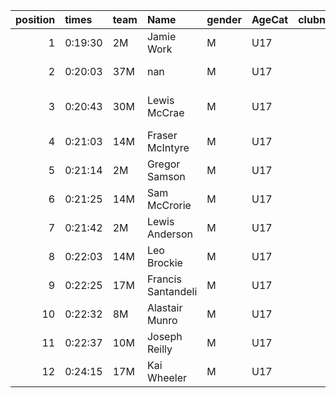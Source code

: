 |   position | times   | team   | Name               | gender   | AgeCat   |   clubnumber | Club name                  | Website                                |   finishPosition |
|-----------:|:--------|:-------|:-------------------|:---------|:---------|-------------:|:---------------------------|:---------------------------------------|-----------------:|
|          1 | 0:19:30 | 2M     | Jamie Work         | M        | U17      |            2 | Kilmarnock H&AC            | http://www.kilmarnockharriers.com/     |                1 |
|          2 | 0:20:03 | 37M    | nan                | M        | U17      |           37 | Law & District AAC         | http://www.lawaac.co.uk/               |                2 |
|          3 | 0:20:43 | 30M    | Lewis McCrae       | M        | U17      |           30 | Greenock Glenpark Harriers | https://greenockglenparkharriers.com/  |                3 |
|          4 | 0:21:03 | 14M    | Fraser McIntyre    | M        | U17      |           14 | Ayr Seaforth AC            | https://www.ayrseaforth.co.uk/         |                4 |
|          5 | 0:21:14 | 2M     | Gregor Samson      | M        | U17      |            2 | Kilmarnock H&AC            | http://www.kilmarnockharriers.com/     |                5 |
|          6 | 0:21:25 | 14M    | Sam McCrorie       | M        | U17      |           14 | Ayr Seaforth AC            | https://www.ayrseaforth.co.uk/         |                6 |
|          7 | 0:21:42 | 2M     | Lewis Anderson     | M        | U17      |            2 | Kilmarnock H&AC            | http://www.kilmarnockharriers.com/     |                7 |
|          8 | 0:22:03 | 14M    | Leo Brockie        | M        | U17      |           14 | Ayr Seaforth AC            | https://www.ayrseaforth.co.uk/         |                8 |
|          9 | 0:22:25 | 17M    | Francis Santandeli | M        | U17      |           17 | Calderglen Harriers        | http://www.calderglenharriers.org.uk/  |                9 |
|         10 | 0:22:32 | 8M     | Alastair Munro     | M        | U17      |            8 | Bellahouston Harriers      | http://www.bellahoustonharriers.co.uk/ |               10 |
|         11 | 0:22:37 | 10M    | Joseph Reilly      | M        | U17      |           10 | Shettleston Harriers       | http://shettlestonharriers.org.uk/     |               11 |
|         12 | 0:24:15 | 17M    | Kai Wheeler        | M        | U17      |           17 | Calderglen Harriers        | http://www.calderglenharriers.org.uk/  |               12 |